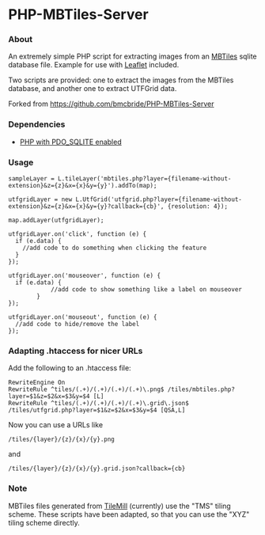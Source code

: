 PHP-MBTiles-Server
==================

### About

An extremely simple PHP script for extracting images from an [MBTiles](https://github.com/mapbox/mbtiles-spec) sqlite database file. Example for use with [Leaflet](http://leaflet.cloudmade.com/) included.

Two scripts are provided: one to extract the images from the MBTiles database, and another one to extract UTFGrid data.

Forked from https://github.com/bmcbride/PHP-MBTiles-Server

### Dependencies

- [PHP with PDO_SQLITE enabled](http://php.net/manual/en/ref.pdo-sqlite.php)

### Usage
```
sampleLayer = L.tileLayer('mbtiles.php?layer={filename-without-extension}&z={z}&x={x}&y={y}').addTo(map);

utfgridLayer = new L.UtfGrid('utfgrid.php?layer={filename-without-extension}&z={z}&x={x}&y={y}?callback={cb}', {resolution: 4});

map.addLayer(utfgridLayer);

utfgridLayer.on('click', function (e) {
  if (e.data) {
    //add code to do something when clicking the feature
  }
});

utfgridLayer.on('mouseover', function (e) {
  if (e.data) {
			//add code to show something like a label on mouseover
		}
});

utfgridLayer.on('mouseout', function (e) {
  //add code to hide/remove the label
});
```

### Adapting .htaccess for nicer URLs

Add the following to an .htaccess file:
```
RewriteEngine On
RewriteRule ^tiles/(.+)/(.+)/(.+)/(.+)\.png$ /tiles/mbtiles.php?layer=$1&z=$2&x=$3&y=$4 [L]
RewriteRule ^tiles/(.+)/(.+)/(.+)/(.+)\.grid\.json$ /tiles/utfgrid.php?layer=$1&z=$2&x=$3&y=$4 [QSA,L]
```

Now you can use a URLs like

`/tiles/{layer}/{z}/{x}/{y}.png`

and

`/tiles/{layer}/{z}/{x}/{y}.grid.json?callback={cb}`

### Note

MBTiles files generated from [TileMill](http://mapbox.com/tilemill/) (currently) use the "TMS" tiling scheme. These scripts have been adapted, so that you can use the "XYZ" tiling scheme directly.
